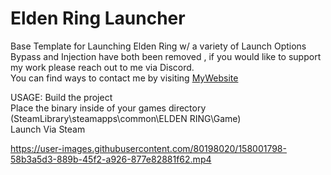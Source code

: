 # Elden Ring Launcher
Base Template for Launching Elden Ring w/ a variety of Launch Options  
Bypass and Injection have both been removed , if you would like to support my work please reach out to me via Discord.  
You can find ways to contact me by visiting [MyWebsite](http://www.nightfyre.tk)

USAGE:
Build the project  
Place the binary inside of your games directory (SteamLibrary\steamapps\common\ELDEN RING\Game)  
Launch Via Steam  

https://user-images.githubusercontent.com/80198020/158001798-58b3a5d3-889b-45f2-a926-877e82881f62.mp4
